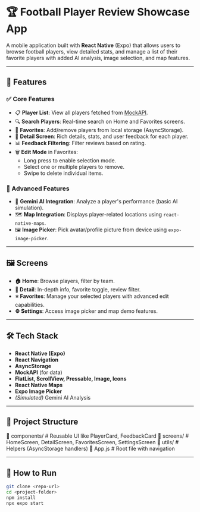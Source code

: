 # 🏆 Football Player Review Showcase App

A mobile application built with **React Native** (Expo) that allows users to browse football players, view detailed stats, and manage a list of their favorite players with added AI analysis, image selection, and map features.

---

## 🚀 Features

### ✅ Core Features
- 📋 **Player List**: View all players fetched from [MockAPI](https://mockapi.io/).
- 🔍 **Search Players**: Real-time search on Home and Favorites screens.
- 💖 **Favorites**: Add/remove players from local storage (AsyncStorage).
- 📄 **Detail Screen**: Rich details, stats, and user feedback for each player.
- 📊 **Feedback Filtering**: Filter reviews based on rating.
- 🗑️ **Edit Mode** in Favorites:
  - Long press to enable selection mode.
  - Select one or multiple players to remove.
  - Swipe to delete individual items.

### 🧠 Advanced Features
- 🧬 **Gemini AI Integration**: Analyze a player's performance (basic AI simulation).
- 🗺️ **Map Integration**: Displays player-related locations using `react-native-maps`.
- 🖼️ **Image Picker**: Pick avatar/profile picture from device using `expo-image-picker`.

---

## 🖼️ Screens

- **🏠 Home**: Browse players, filter by team.
- **📄 Detail**: In-depth info, favorite toggle, review filter.
- **⭐ Favorites**: Manage your selected players with advanced edit capabilities.
- **⚙️ Settings**: Access image picker and map demo features.

---

## 🛠️ Tech Stack

- **React Native (Expo)**
- **React Navigation**
- **AsyncStorage**
- **MockAPI** (for data)
- **FlatList, ScrollView, Pressable, Image, Icons**
- **React Native Maps**
- **Expo Image Picker**
- *(Simulated)* Gemini AI Analysis

---

## 📂 Project Structure

📁 components/ # Reusable UI like PlayerCard, FeedbackCard
📁 screens/ # HomeScreen, DetailScreen, FavoritesScreen, SettingsScreen
📁 utils/ # Helpers (AsyncStorage handlers)
📄 App.js # Root file with navigation

---

## 🚦 How to Run

```bash
git clone <repo-url>
cd <project-folder>
npm install
npx expo start